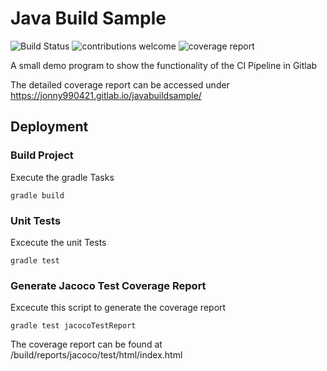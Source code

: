 # Java Build Sample

![Build Status](https://gitlab.com/jonny990421/javabuildsample/badges/master/pipeline.svg)
![contributions welcome](https://img.shields.io/badge/contributions-welcome-brightgreen.svg?style=flat)
![coverage report](https://gitlab.com/jonny990421/javabuildsample/badges/master/coverage.svg)


A small demo program to show the functionality of the CI Pipeline in Gitlab

The detailed coverage report can be accessed under https://jonny990421.gitlab.io/javabuildsample/


## Deployment

### Build Project
Execute the gradle Tasks
```
gradle build
```

### Unit Tests
Excecute the unit Tests
```
gradle test
```

### Generate Jacoco Test Coverage Report
Excecute this script to generate the coverage report
```
gradle test jacocoTestReport
```

The coverage report can be found at /build/reports/jacoco/test/html/index.html

